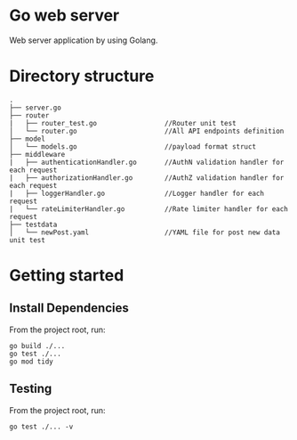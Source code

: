 # Go web server

Web server application by using Golang.

# Directory structure

```
.
├── server.go
├── router
|   ├── router_test.go                 //Router unit test
│   └── router.go                      //All API endpoints definition
├── model
│   └── models.go                      //payload format struct
├── middleware
|   ├── authenticationHandler.go       //AuthN validation handler for each request
|   ├── authorizationHandler.go        //AuthZ validation handler for each request
|   ├── loggerHandler.go               //Logger handler for each request
|   └── rateLimiterHandler.go          //Rate limiter handler for each request
├── testdata
│   └── newPost.yaml                   //YAML file for post new data unit test
```

# Getting started

## Install Dependencies

From the project root, run:

```
go build ./...
go test ./...
go mod tidy
```

## Testing

From the project root, run:

```
go test ./... -v
```
